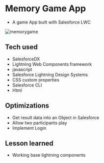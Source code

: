 # Memory Game App

- A game App built with Salesforce LWC


![memorygame](https://user-images.githubusercontent.com/100381663/234882144-706e52fa-bf19-4fe3-bc85-d2fd11dd26f4.gif)

## Tech used

- SalesforceDX 
- Lightning Web Components framework
- javascript
- Salesforce Lightning Design Systems
- CSS custom properties
- Salesforce CLI
- Html

## Optimizations

- Get result data into an Object in Salesforce
- Allow two participants play
- Implement Login

## Lesson learned
- Working base lightning components

